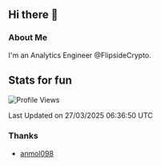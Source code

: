 ## Hi there 👋

### About Me

I'm an Analytics Engineer @FlipsideCrypto.
  
## Stats for fun


<!--START_SECTION:waka-->
![Profile Views](http://img.shields.io/badge/Profile%20Views-1-blue)


 Last Updated on 27/03/2025 06:36:50 UTC
<!--END_SECTION:waka-->

### Thanks
 - [anmol098](https://github.com/anmol098/waka-readme-stats/)
  
